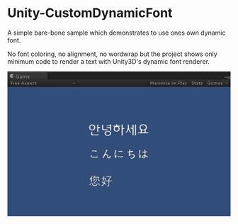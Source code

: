 # Unity-CustomDynamicFont
A simple bare-bone sample which demonstrates to use ones own dynamic font.

No font coloring, no alignment, no wordwrap but the project shows only minimum code to render a text with Unity3D's dynamic font renderer.

![Dynamic Font Rendereing](./Images/screenshot02.png "Dynamic Font Rendereing")